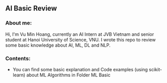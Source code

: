 ## AI Basic Review


### About me:
Hi, I'm Vu Min Hoang, currently an AI Intern at JVB Vietnam and senior student at Hanoi University of Science, VNU. I wrote this repo to review some basic knowledge about AI, ML, DL and NLP. 

### Contents:
-  You can find some basic explanation and Code examples (using scikit-learn) about ML Algorithms in Folder ML Basic
